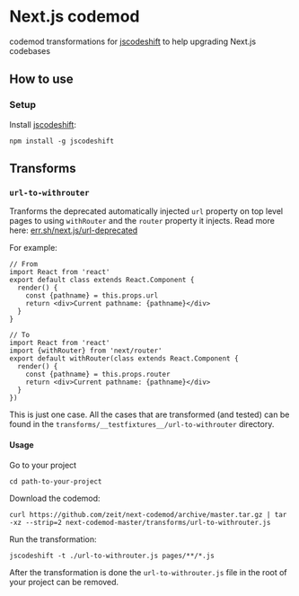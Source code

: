 # Next.js codemod

codemod transformations for [jscodeshift](https://github.com/facebook/jscodeshift) to help upgrading Next.js codebases

## How to use

### Setup

Install [jscodeshift](https://github.com/facebook/jscodeshift):

```
npm install -g jscodeshift
```

## Transforms

### `url-to-withrouter`

Tranforms the deprecated automatically injected `url` property on top level pages to using `withRouter` and the `router` property it injects. Read more here: [err.sh/next.js/url-deprecated](https://err.sh/next.js/url-deprecated)

For example:

```
// From
import React from 'react'
export default class extends React.Component {
  render() {
    const {pathname} = this.props.url
    return <div>Current pathname: {pathname}</div>
  }
}
```

```
// To
import React from 'react'
import {withRouter} from 'next/router'
export default withRouter(class extends React.Component {
  render() {
    const {pathname} = this.props.router
    return <div>Current pathname: {pathname}</div>
  }
})
```

This is just one case. All the cases that are transformed (and tested) can be found in the `transforms/__testfixtures__/url-to-withrouter` directory.

#### Usage

Go to your project

```
cd path-to-your-project
```

Download the codemod:

```
curl https://github.com/zeit/next-codemod/archive/master.tar.gz | tar -xz --strip=2 next-codemod-master/transforms/url-to-withrouter.js
```

Run the transformation:

```
jscodeshift -t ./url-to-withrouter.js pages/**/*.js
```

After the transformation is done the `url-to-withrouter.js` file in the root of your project can be removed.
